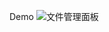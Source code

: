 Demo
![文件管理面板](https://github.com/ruoshy/demo/blob/master/rimg/sp.png,https://github.com/ruoshy/demo/blob/master/rimg/sp2.png)


